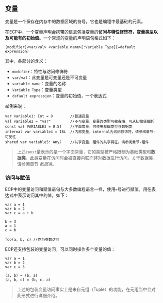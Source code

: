 ## 变量

变量是一个保存在内存中的数据区域的符号，它也是编程中最基础的元素。

在ECP中，一个变量声明会携带的信息包括变量的**访问与特性修饰符，变量类型以及可能有的初始值**。一个常规的变量的声明语句格式如下：

```
[modifier]<var/val> <variable name>[:Variable Type][=default expression]
```

其中，各部分的含义：
- `modifier`：特性与访问修饰符
- `var/val`：此变量是可变量还是不可变量
- `variable name`：变量的名称
- `Variable Type`：变量类型
- `default expression`：变量的初始值，一个表达式

举例来说：

```ecs
var variable1: Int = 0        //普通变量
val variable2 = "var"         //不可变量，变量的类型可被省略，可从初始值推断
const val VARIABLE3 = 0.5f    //字面常量，可使用基础类型与数据类
internal var variable4 = 18L  //内部变量，internal为访问修饰符，请参阅章节-可见性
shared var variable5: Any?    //共享变量，组件的共享特征，请参阅章节-组件
```

> 上述`const`量表示的是一个字面常量，它的类型被严格限制为基础类型和**数据类**，此类变量在访问时会被直接内联而非对数据进行访问。关于数据类，请参阅章节 *数据类*。

### 访问与赋值

ECP中的变量访问和赋值语句与大多数编程语言一样，使用`=`号进行赋值，用在表达式中表示访问其中的值，如下：

```ecs
var a = 1
var b = 2
var c = a + b

b = 3
a = 1
c = b

foo(a, b, c) //作为参数访问
```

ECP还支持包装的变量访问，可以同时操作多个变量的值：

```ecs
var a = 1
var b = 2
var c = 3

(a, b) = (b, a)
(a, b, c) = (b, c, a)
```

> 上述的包装变量访问事实上是来自元组（Tuple）的功能，在元组当中会对此形式进行详细介绍。
